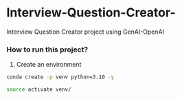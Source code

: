 # Interview-Question-Creator-
Interview Question Creator project using GenAI-OpenAI


### How to run this project?


1. Create an environment 

```bash
conda create -p venv python=3.10 -y

source activate venv/

```


```

```

```

```